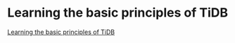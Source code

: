 # Learning the basic principles of TiDB
[Learning the basic principles of TiDB](https://aiwithcloud.com/2022/09/19/learning_the_basic_principles_of_tidb/)